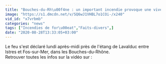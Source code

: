 ```yaml
---
title: "Bouches-du-Rh\u00f4ne : un important incendie provoque une vive inqui\u00e9tude"
image: "https://s1.dmcdn.net/v/SQ6wJ1VHBL7o1COi-/x240"
vid_id: "x7vrbmb"
categories: "news"
tags: ["Incendies de for\u00eat","Faits-divers",]
date: "2020-08-28T13:33:05+03:00"
---
```

Le feu s'est déclaré lundi après-midi près de l'étang de Lavalduc entre Istres et Fos-sur-Mer, dans les Bouches-du-Rhône.  <br>Retrouver toutes les infos sur la vidéo sur : 
